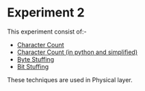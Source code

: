 # Experiment 2
This experiment consist of:-
- [Character Count](./Character_Count.c)
- [Character Count (in python and simplified)](./Character_Count.py)
- [Byte Stuffing](./Byte_Stuffing.c)
- [Bit Stuffing](./Bit_Stuffing.c)

These techniques are used in Physical layer.
